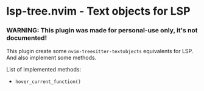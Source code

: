 # lsp-tree.nvim - Text objects for LSP

### **WARNING: This plugin was made for personal-use only, it's not documented!**

This plugin create some `nvim-treesitter-textobjects` equivalents for LSP. And also implement some methods.

List of implemented methods:
  - `hover_current_function()`

